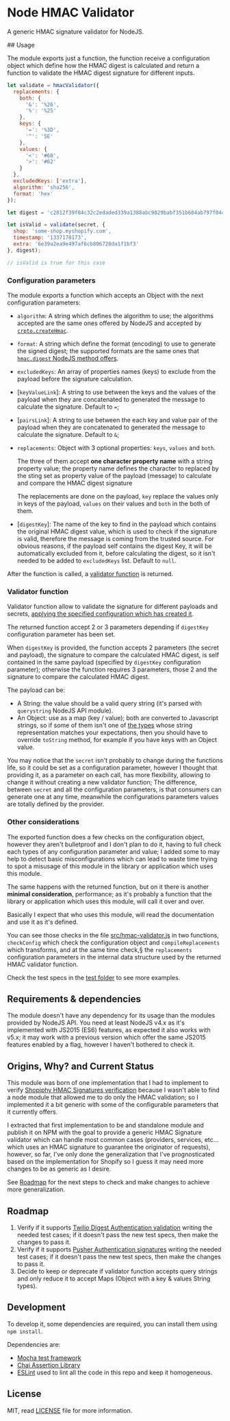 Node HMAC Validator
===================

A generic HMAC signature validator for NodeJS.

## Usage

The module exports just a function, the function receive a configuration object which define how the HMAC digest is calculated and return a function to validate the HMAC digest signature for different inputs.

```js
let validate = hmacValidator({
  replacements: {
    both: {
      '&': '%26',
      '%': '%25'
    },
    keys: {
      '=': '%3D',
      '^': '5E'
    },
    values: {
      '<': '#60',
      '>': '#62'
    }
  },
  excludedKeys: ['extra'],
  algorithm: 'sha256',
  format: 'hex'
});

let digest = 'c2812f39f84c32c2edaded339a1388abc9829babf351b684ab797f04cd94d4c7';

let isValid = validate(secret, {
  shop: 'some-shop.myshopify.com',
  timestamp: '1337178173',
  extra: '6e39a2ea9e497af6cb806720da1f1bf3'
}, digest);

// isValid is true for this case
```

### Configuration parameters

The module exports a function which accepts an Object with the next configuration parameters:

* `algorithm`: A string which defines the algorithm to use; the algorithms accepted are the same ones offered by NodeJS and accepted by [`crpto.createHmac`](https://nodejs.org/dist/latest-v4.x/docs/api/crypto.html#crypto_crypto_createhmac_algorithm_key).
* `format`: A string which define the format (encoding) to use to generate the signed digest; the supported formats are the same ones that [`hmac.digest` NodeJS method offers](https://nodejs.org/dist/latest-v4.x/docs/api/crypto.html#crypto_hmac_digest_encoding).
* `excludedKeys`: An array of properties names (keys) to exclude from the payload before the signature calculation.
* [`keyValueLink`]: A string to use between the keys and the values of the payload when they are concatenated to generated the message to calculate the signature. Default to `=`;
* [`pairsLink`]: A string to use between the each key and value pair of the payload when they are concatenated to generated the message to calculate the signature. Default to `&`;
* `replacements`: Object with 3 optional properties: `keys`, `values` and `both`.

  The three of them accept __one character property name__ with a string property value; the property name defines the character to replaced by the sting set as property value of the payload (message) to calculate and compare the HMAC digest signature

  The replacements are done on the payload, `key` replace the values only in keys of the payload, `values` on their values and `both` in the both of them.
* [`digestKey`]: The name of the key to find in the payload which contains the original HMAC digest value, which is used to check if the signature is valid, therefore the message is coming from the trusted source. For obvious reasons, if the payload self contains the digest Key, it will be automatically excluded from it, before calculating the digest, so it isn't needed to be added to `excludedKeys` list. Default to `null`.

After the function is called, a [validator function](#validator-function) is returned.

### Validator function

Validator function allow to validate the signature for different payloads and secrets, [applying the specified configuration which has created it](#configuration-parameters).

The returned function accept 2 or 3 parameters depending if `digestKey` configuration parameter has been set.

When `digestKey` is provided, the function accepts 2 parameters (the secret and payload), the signature to compare the calculated HMAC digest, is self contained in the same payload (specified by `digestKey` configuration parameter); otherwise the function requires 3 parameters, those 2 and the signature to compare the calculated HMAC digest.

The payload can be:

* A String: the value should be a valid query string (it's parsed with `querystring` NodeJS API module).
* An Object: use as a map (key / value); both are converted to Javascript strings, so if some of them isn't one of [the types](https://developer.mozilla.org/en-US/docs/Web/JavaScript/Data_structures#Data_types) whose string representation matches your expectations, then you should have to override `toString` method, for example if you have keys with an Object value.

You may notice that the `secret` isn't probably to change during the functions life, so it could be set as a configuration parameter, however I thought that providing it, as a parameter on each call, has more flexibility, allowing to change it without creating a new validator function; The difference, between `secret` and all the configuration parameters, is that consumers can generate one at any time, meanwhile the configurations parameters values are totally defined by the provider.


### Other considerations

The exported function does a few checks on the configuration object, however they aren't bulletproof and I don't plan to do it, having to full check each types of any configuration parameter and value; I added some to may help to detect basic misconfigurations which can lead to waste time trying to spot a misusage of this module in the library or application which uses this module.

The same happens with the returned function, but on it there is another __minimal consideration__, performance; as it's probably a function that the library or application which uses this module, will call it over and over.

Basically I expect that who uses this module, will read the documentation and use it as it's defined.

You can see those checks in the file [src/hmac-validator.js](https://github.com/ifraixedes/node-hmac-validator/blob/master/src/hmac-validator.js) in two functions, `checkConfig` which check the configuration object and `compileReplacements` which transforms, and at the same time check,§ the `replacements` configuration parameters in the internal data structure used by the returned HMAC validator function.

Check the test specs in the [test folder](https://github.com/ifraixedes/node-hmac-validator/tree/master/test) to see more examples.

## Requirements & dependencies

The module doesn't have any dependency for its usage than the modules provided by NodeJS API.
You need at least NodeJS v4.x as it's implemented with JS2015 (ES6) features, as expected it also works with v5.x; it may work with a previous version which offer the same JS2015 features enabled by a flag, however I haven't bothered to check it.

## Origins, Why? and Current Status

This module was born of one implementation that I had to implement to verify [Shopiphy HMAC Signatures verification](https://docs.shopify.com/api/authentication/oauth) because I wasn't able to find a node module that allowed me to do only the HMAC validation; so I implemented it a bit generic with some of the configurable parameters that it currently offers.

I extracted that first implementation to be and standalone module and publish it on NPM with the goal to provide a generic HMAC Signature validator which can handle most common cases (providers, services, etc... which uses an HMAC signature to guarantee the originator of requests), however, so far, I've only done the generalization that I've prognosticated based on the implementation for Shopify so I guess it may need more changes to be as generic as I desire.

See [Roadmap](#roadmap) for the next steps to check and make changes to achieve more generalization.

## Roadmap

1. Verify if it supports [Twilio Digest Authentication validation](https://www.twilio.com/docs/api/security) writing the needed test cases; if it doesn't pass the new test specs, then make the changes to pass it.
2. Verify if it supports [Pusher Authentication signatures](https://pusher.com/docs/auth_signatures) writing the needed test cases; if it doesn't pass the new test specs, then make the changes to pass it.
3. Decide to keep or deprecate if validator function accepts query strings and only reduce it to accept Maps (Object with a key & values String types).

## Development

To develop it, some dependencies are required, you can install them using `npm install`.

Dependencies are:

* [Mocha test framework](https://mochajs.org/)
* [Chai Assertion Library](http://chaijs.com/)
* [ESLint](http://eslint.org/) used to lint all the code in this repo and keep it homogeneous.

## License

MIT, read [LICENSE](https://github.com/ifraixedes/node-hmac-validator/blob/master/LICENSE) file for more information.
